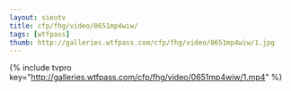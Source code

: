 ```yaml
--- 
layout: sieutv
title: cfp/fhg/video/0651mp4wiw/
tags: [wtfpass]
thumb: http://galleries.wtfpass.com/cfp/fhg/video/0651mp4wiw/1.jpg
---
```

{% include tvpro key="http://galleries.wtfpass.com/cfp/fhg/video/0651mp4wiw/1.mp4" %} 
